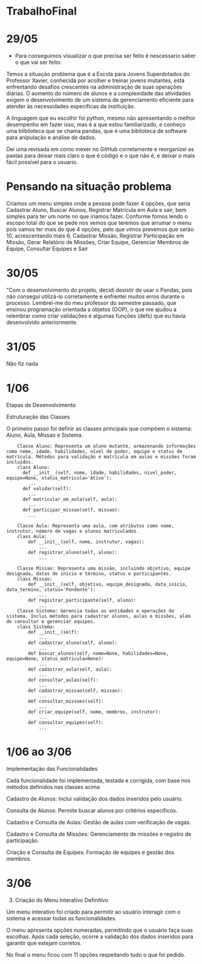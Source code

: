 # TrabalhoFinal
# 29/05
* Para conseguimos visualizar o que precisa ser feito é nescessario saber o que vai ser feito:
  
Temos a situação problema que é a Escola para Jovens Superdotados do Professor Xavier, conhecida por acolher e treinar jovens mutantes, está enfrentando desafios crescentes na administração de suas operações diárias. O aumento do número de alunos e a complexidade das atividades exigem o desenvolvimento de um sistema de gerenciamento eficiente para atender às necessidades específicas da instituição.

A linguagem que eu escolhir foi python, mesmo não apresentando o melhor desempenho em fazer isso, mas é a que estou familiarizado, e conheço uma bliblioteca que se chama pandas, que é uma biblioteca de software para anipulação e análise de dados.

Dei uma revisada em como mexer no GitHub corretamente e reorganizei as pastas para deixar mais claro o que é código e o que não é, e deixar o mais fácil possível para o usuario.

# Pensando na situação problema
Criamos um menu simples onde a pessoa pode fazer 4 opções, que seria Cadastrar Aluno, Buscar Alunos, Registrar Matrícula em Aula e sair, bem simples para ter um norte no que iriamos fazer. Conforme fomos lendo o escopo total do que se pede nos vemos que teremos que arrumar o menu pois vamos ter mais do que 4 opções, pelo que vimos prevemos que serão 10, acrescentando mais 6, Cadastrar Missão, Registrar Participação em Missão, Gerar Relatório de Missões, Criar Equipe, Gerenciar Membros de Equipe, Consultar Equipes e Sair

# 30/05
"Com o desenvolvimento do projeto, decidi desistir de usar o Pandas, pois não consegui utilizá-lo corretamente e enfrentei muitos erros durante o processo. Lembrei-me do meu professor do semestre passado, que ensinou programação orientada a objetos (OOP), o que me ajudou a relembrar como criar validações e algumas funções (defs) que eu havia desenvolvido anteriormente.

# 31/05
Não fiz nada

# 1/06
Etapas de Desenvolvimento

Estruturação das Classes

O primeiro passo foi definir as classes principais que compõem o sistema: Aluno, Aula, Missao e Sistema.

        Classe Aluno: Representa um aluno mutante, armazenando informações como nome, idade, habilidades, nível de poder, equipe e status de matrícula. Métodos para validação e matrícula em aulas e missões foram incluídos.
        class Aluno:
          def __init__(self, nome, idade, habilidades, nivel_poder, equipe=None, status_matricula='Ativo'):
            ...
          def validar(self):
            ...
          def matricular_em_aula(self, aula):
            ...
          def participar_missao(self, missao):
            ...
   
        Classe Aula: Representa uma aula, com atributos como nome, instrutor, número de vagas e alunos matriculados.
        class Aula:
            def __init__(self, nome, instrutor, vagas):
                ...
            def registrar_aluno(self, aluno):
                ...
        
        Classe Missao: Representa uma missão, incluindo objetivo, equipe designada, datas de início e término, status e participantes.
        class Missao:
            def __init__(self, objetivo, equipe_designada, data_inicio, data_termino, status='Pendente'):
                ...
            def registrar_participante(self, aluno):
                ...
        Classe Sistema: Gerencia todas as entidades e operações do sistema. Inclui métodos para cadastrar alunos, aulas e missões, além de consultar e gerenciar equipes.
        class Sistema:
            def __init__(self):
                ...
            def cadastrar_aluno(self, aluno):
                ...
            def buscar_alunos(self, nome=None, habilidades=None, equipe=None, status_matricula=None):
                ...
            def cadastrar_aula(self, aula):
                ...
            def consultar_aulas(self):
                ...
            def cadastrar_missao(self, missao):
                ...
            def consultar_missoes(self):
                ...
            def criar_equipe(self, nome, membros, instrutor):
                ...
            def consultar_equipes(self):
                ...
# 1/06 ao 3/06

Implementação das Funcionalidades

Cada funcionalidade foi implementada, testada e corrigida, com base nos métodos definidos nas classes acima

Cadastro de Alunos: Inclui validação dos dados inseridos pelo usuário.

Consulta de Alunos: Permite buscar alunos por critérios específicos.

Cadastro e Consulta de Aulas: Gestão de aulas com verificação de vagas.

Cadastro e Consulta de Missões: Gerenciamento de missões e registro de participação.

Criação e Consulta de Equipes: Formação de equipes e gestão dos membros.

# 3/06

3. Criação do Menu Interativo Definitivo
   
Um menu interativo foi criado para permitir ao usuário interagir com o sistema e acessar todas as funcionalidades.

O menu apresenta opções numeradas, permitindo que o usuário faça suas escolhas. Após cada seleção, ocorre a validação dos dados inseridos para garantir que estejam corretos.

No final o menu ficou com 11 opções respeitando tudo o que foi pedido.
